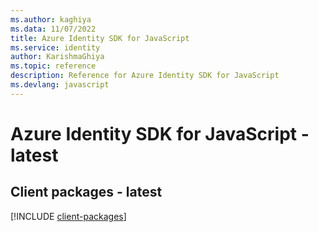 ```yaml
---
ms.author: kaghiya
ms.data: 11/07/2022
title: Azure Identity SDK for JavaScript
ms.service: identity
author: KarishmaGhiya
ms.topic: reference
description: Reference for Azure Identity SDK for JavaScript
ms.devlang: javascript
---
```

# Azure Identity SDK for JavaScript - latest

## Client packages - latest
[!INCLUDE [client-packages](identity-client-index.md)]